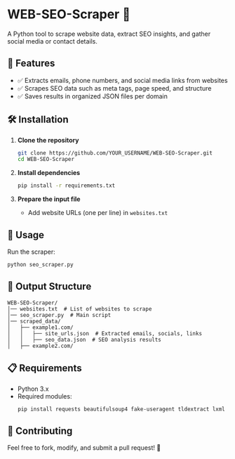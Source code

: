 # WEB-SEO-Scraper 🚀

A Python tool to scrape website data, extract SEO insights, and gather social media or contact details.

## 📌 Features
- ✅ Extracts emails, phone numbers, and social media links from websites  
- ✅ Scrapes SEO data such as meta tags, page speed, and structure  
- ✅ Saves results in organized JSON files per domain  

## 🛠 Installation
1. **Clone the repository**  
   ```bash
   git clone https://github.com/YOUR_USERNAME/WEB-SEO-Scraper.git
   cd WEB-SEO-Scraper
   ```

2. **Install dependencies**  
   ```bash
   pip install -r requirements.txt
   ```

3. **Prepare the input file**  
   - Add website URLs (one per line) in `websites.txt`  

## 🚀 Usage
Run the scraper:  
```bash
python seo_scraper.py
```

## 📂 Output Structure
```
WEB-SEO-Scraper/
│── websites.txt  # List of websites to scrape
│── seo_scraper.py  # Main script
│── scraped_data/
│   ├── example1.com/
│   │   ├── site_urls.json  # Extracted emails, socials, links
│   │   ├── seo_data.json  # SEO analysis results
│   ├── example2.com/
```

## 📋 Requirements
- Python 3.x  
- Required modules:  
  ```bash
  pip install requests beautifulsoup4 fake-useragent tldextract lxml
  ```

## 🤝 Contributing
Feel free to fork, modify, and submit a pull request! 🚀  


